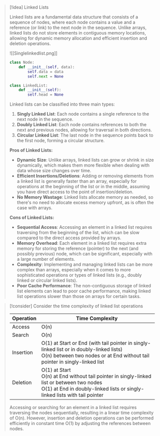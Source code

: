 > [!idea] Linked Lists
>
> Linked lists are a fundamental data structure that consists of a sequence of nodes, where each node contains a value and a reference (or link) to the next node in the sequence. Unlike arrays, linked lists do not store elements in contiguous memory locations, allowing for dynamic memory allocation and efficient insertion and deletion operations.
> 
> ![[Singlelinkedlist.png]]
>
> ```python
> class Node:
>     def __init__(self, data):
>         self.data = data
>         self.next = None
>
> class LinkedList:
>     def __init__(self):
>         self.head = None
> ```
>
> Linked lists can be classified into three main types:
>
> 1. **Singly Linked List**: Each node contains a single reference to the next node in the sequence.
> 2. **Doubly Linked List**: Each node contains references to both the next and previous nodes, allowing for traversal in both directions.
> 3. **Circular Linked List**: The last node in the sequence points back to the first node, forming a circular structure.
>
> **Pros of Linked Lists:**
>
> - **Dynamic Size**: Unlike arrays, linked lists can grow or shrink in size dynamically, which makes them more flexible when dealing with data whose size changes over time.
> - **Efficient Insertions/Deletions**: Adding or removing elements from a linked list is generally faster than an array, especially for operations at the beginning of the list or in the middle, assuming you have direct access to the point of insertion/deletion.
> - **No Memory Wastage**: Linked lists allocate memory as needed, so there's no need to allocate excess memory upfront, as is often the case with arrays.
>
>**Cons of Linked Lists:**
>
> - **Sequential Access**: Accessing an element in a linked list requires traversing from the beginning of the list, which can be slow compared to the direct access provided by arrays.
> - **Memory Overhead**: Each element in a linked list requires extra memory for storing the reference (pointer) to the next (and possibly previous) node, which can be significant, especially with a large number of elements.
> - **Complexity**: Implementing and managing linked lists can be more complex than arrays, especially when it comes to more sophisticated operations or types of linked lists (e.g., doubly linked or circular linked lists).
> - **Poor Cache Performance**: The non-contiguous storage of linked list elements can lead to poor cache performance, making linked list operations slower than those on arrays for certain tasks.

> [!consider] Consider the time complexity of linked list operations
>
> | Operation       | Time Complexity |
> |-----------------|-----------------|
> | Access          | O(n)            |
> | Search          | O(n)            |
> | Insertion       | O(1) at Start or End (with tail pointer in singly-linked list or in doubly-linked lists)<br>O(n) between two nodes or at End without tail pointer in singly-linked list |
> | Deletion        | O(1) at Start<br>O(n) at End without tail pointer in singly-linked list or between two nodes<br>O(1) at End in doubly-linked lists or singly-linked lists with tail pointer |
> Accessing or searching for an element in a linked list requires traversing the nodes sequentially, resulting in a linear time complexity of O(n). However, insertion and deletion operations can be performed efficiently in constant time O(1) by adjusting the references between nodes.

